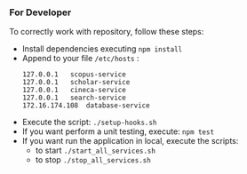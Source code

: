 ### For Developer
To correctly work with repository, follow these steps:
* Install dependencies executing ```npm install```
* Append to your file ```/etc/hosts```  :
    ```
    127.0.0.1   scopus-service
    127.0.0.1   scholar-service
    127.0.0.1   cineca-service
    127.0.0.1   search-service
    172.16.174.108  database-service
    ```
* Execute the script: ```./setup-hooks.sh```
* If you want perform a unit testing, execute: ```npm test```
* If you want run the application in local, execute the scripts: 
    * to start ```./start_all_services.sh``` 
    * to stop ```./stop_all_services.sh```